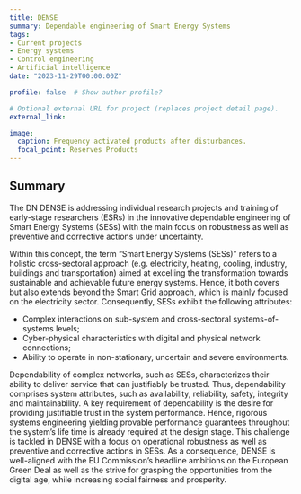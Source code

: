 ```yaml
---
title: DENSE
summary: Dependable engineering of Smart Energy Systems
tags:
- Current projects
- Energy systems
- Control engineering
- Artificial intelligence
date: "2023-11-29T00:00:00Z"

profile: false  # Show author profile?

# Optional external URL for project (replaces project detail page).
external_link: 

image:
  caption: Frequency activated products after disturbances.
  focal_point: Reserves Products
---
```


## Summary

The DN DENSE is addressing individual research projects and training of early-stage researchers (ESRs) in the innovative dependable 
engineering of Smart Energy Systems (SESs) with the main focus on robustness as well as preventive and corrective actions under 
uncertainty. 

Within this concept, the term “Smart Energy Systems (SESs)” refers to a holistic cross-sectoral approach (e.g. electricity, heating, 
cooling, industry, buildings and transportation) aimed at excelling the transformation towards sustainable and achievable future energy 
systems. Hence, it both covers but also extends beyond the Smart Grid approach, which is mainly focused on the electricity sector. 
Consequently, SESs exhibit the following attributes: 

- Complex interactions on sub-system and cross-sectoral systems-of-systems levels; 
- Cyber-physical characteristics with digital and physical network connections; 
- Ability to operate in non-stationary, uncertain and severe environments. 

Dependability of complex networks, such as SESs, characterizes their ability to deliver service that can justifiably be trusted. Thus, 
dependability comprises system attributes, such as availability, reliability, safety, integrity and maintainability. A key requirement of 
dependability is the desire for providing justifiable trust in the system performance. Hence, rigorous systems engineering yielding 
provable performance guarantees throughout the system’s life time is already required at the design stage. This challenge is tackled 
in DENSE with a focus on operational robustness as well as preventive and corrective actions in SESs. As a consequence, DENSE is 
well-aligned with the EU Commission’s headline ambitions on the European Green Deal as well as the strive for grasping the 
opportunities from the digital age, while increasing social fairness and prosperity.
